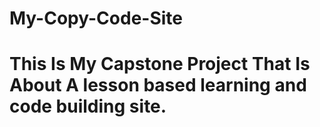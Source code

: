 # My-Copy-Code-Site
# This Is My Capstone Project That Is About A lesson based learning and code building site. 
